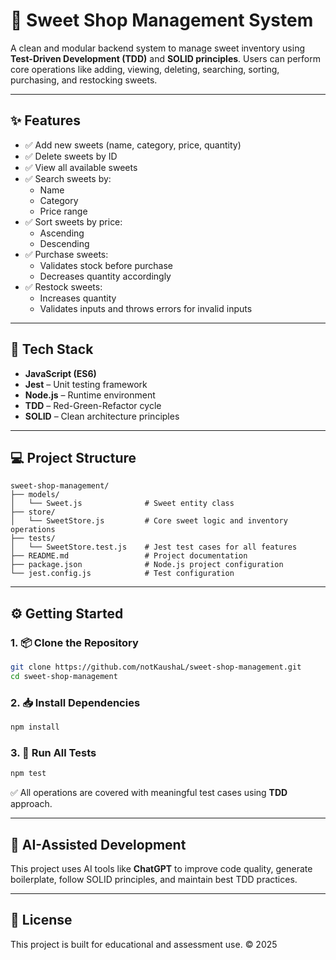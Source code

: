# 🍬 Sweet Shop Management System

A clean and modular backend system to manage sweet inventory using **Test-Driven Development (TDD)** and **SOLID principles**. Users can perform core operations like adding, viewing, deleting, searching, sorting, purchasing, and restocking sweets.

---

## ✨ Features

- ✅ Add new sweets (name, category, price, quantity)
- ✅ Delete sweets by ID
- ✅ View all available sweets
- ✅ Search sweets by:
  - Name
  - Category
  - Price range
- ✅ Sort sweets by price:
  - Ascending
  - Descending
- ✅ Purchase sweets:
  - Validates stock before purchase
  - Decreases quantity accordingly
- ✅ Restock sweets:
  - Increases quantity
  - Validates inputs and throws errors for invalid inputs

---

## 🧠 Tech Stack

- **JavaScript (ES6)**
- **Jest** – Unit testing framework
- **Node.js** – Runtime environment
- **TDD** – Red-Green-Refactor cycle
- **SOLID** – Clean architecture principles

---

## 💻 Project Structure

```
sweet-shop-management/
├── models/
│   └── Sweet.js              # Sweet entity class
├── store/
│   └── SweetStore.js         # Core sweet logic and inventory operations
├── tests/
│   └── SweetStore.test.js    # Jest test cases for all features
├── README.md                 # Project documentation
├── package.json              # Node.js project configuration
└── jest.config.js            # Test configuration
```

---

## ⚙️ Getting Started

### 1. 📦 Clone the Repository

```bash
git clone https://github.com/notKaushaL/sweet-shop-management.git
cd sweet-shop-management
```

### 2. 📥 Install Dependencies

```bash
npm install
```

### 3. 🧪 Run All Tests

```bash
npm test
```

✅ All operations are covered with meaningful test cases using **TDD** approach.

---

## 🤖 AI-Assisted Development

This project uses AI tools like **ChatGPT** to improve code quality, generate boilerplate, follow SOLID principles, and maintain best TDD practices.  


---

## 📄 License

This project is built for educational and assessment use. © 2025
